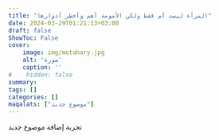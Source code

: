 ```yaml
---
title: "المرأة ليست أم فقط ولكن الأمومة أهم وأخطر أدوارها"
date: 2024-03-29T01:21:13+03:00
draft: false
ShowToc: False
cover:
    image: img/motahary.jpg
    alt: 'صورة'
    caption: ''
#    hidden: false
summary: 
tags: []
categories: []
maqalats: ["موضوع جديد"]
---
```

تجربة إضافة موضوع جديد